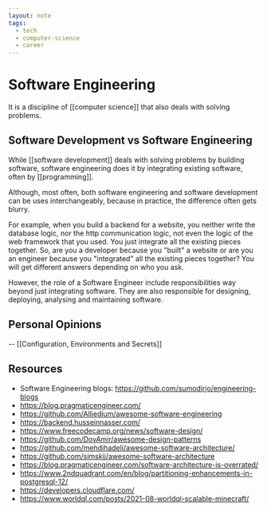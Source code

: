 ```yaml
---
layout: note
tags:
  - tech
  - computer-science
  - career
---
```


# Software Engineering

It is a discipline of [[computer science]] that also deals with solving problems.

## Software Development vs Software Engineering

While [[software development]] deals with solving problems by building software, software engineering does it by integrating existing software, often by [[programming]].

Although, most often, both software engineering and software development can be uses interchangeably, because in practice, the difference often gets blurry.

For example, when you build a backend for a website, you neither write the database logic, nor the http communication logic, not even the logic of the web framework that you used. You just integrate all the existing pieces together. So, are you a developer because you "built" a website or are you an engineer because you "integrated" all the existing pieces together? You will get different answers depending on who you ask.

However, the role of a Software Engineer include responsibilities way beyond just integrating software. They are also responsible for designing, deploying, analysing and maintaining software.

## Personal Opinions

-- [[Configuration, Environments and Secrets]]

## Resources

- Software Engineering blogs: https://github.com/sumodirjo/engineering-blogs
- https://blog.pragmaticengineer.com/
- https://github.com/Alliedium/awesome-software-engineering
- https://backend.husseinnasser.com/
- https://www.freecodecamp.org/news/software-design/
- https://github.com/DovAmir/awesome-design-patterns
- https://github.com/mehdihadeli/awesome-software-architecture/
- https://github.com/simskij/awesome-software-architecture
- https://blog.pragmaticengineer.com/software-architecture-is-overrated/
- https://www.2ndquadrant.com/en/blog/partitioning-enhancements-in-postgresql-12/
- https://developers.cloudflare.com/
- https://www.worldql.com/posts/2021-08-worldql-scalable-minecraft/
